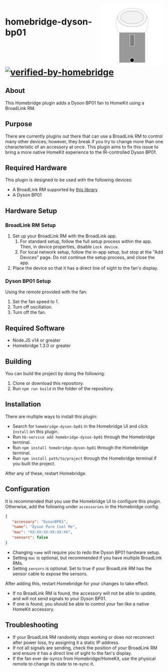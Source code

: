 <img src="img/Logo.svg" alt="Logo" title = "Logo" align="right" width="200" height="200" />

# homebridge-dyson-bp01 [![verified-by-homebridge](https://badgen.net/badge/homebridge/verified/purple)](https://github.com/homebridge/homebridge/wiki/Verified-Plugins)

## About
This Homebridge plugin adds a Dyson BP01 fan to HomeKit using a BroadLink RM.

## Purpose
There are currently plugins out there that can use a BroadLink RM to control many other devices; however, they break if you try to change more than one characteristic of an accessory at once. This plugin aims to fix this issue to bring a more native HomeKit experience to the IR-controlled Dyson BP01.

## Required Hardware
This plugin is designed to be used with the following devices:
- A BroadLink RM supported by [this library](https://github.com/kiwi-cam/broadlinkjs-rm)
- A Dyson BP01

## Hardware Setup
### BroadLink RM Setup
1. Set up your BroadLink RM with the BroadLink app.
   1. For standard setup, follow the full setup process within the app. Then, in device properties, disable `Lock device`.
   2. For local network setup, follow the in-app setup, but stop at the "Add Devices" page. Do not continue the setup process, and close the app.
2. Place the device so that it has a direct line of sight to the fan's display.

### Dyson BP01 Setup
Using the remote provided with the fan:
1. Set the fan speed to 1.
2. Turn off oscillation.
3. Turn off the fan.

## Required Software
- Node.JS v14 or greater
- Homebridge 1.3.0 or greater

## Building
You can build the project by doing the following:
1. Clone or download this repository.
2. Run `npm run build` in the folder of the repository.

## Installation
There are multiple ways to install this plugin:
- Search for `homebridge-dyson-bp01` in the Homebridge UI and click `Install` on this plugin.
- Run `hb-service add homebridge-dyson-bp01` through the Homebridge terminal.
- Run `npm install homebridge-dyson-bp01` through the Homebridge terminal.
- Run `npm install path/to/project` through the Homebridge terminal if you built the project.

After any of these, restart Homebridge.

## Configuration
It is recommended that you use the Homebridge UI to configure this plugin. Otherwise, add the following under `accessories` in the Homebridge config:
```json
{
   "accessory": "DysonBP01", 
   "name": "Dyson Pure Cool Me", 
   "mac": "XX:XX:XX:XX:XX:XX",
   "sensors": false
}
```
- Changing `name` will require you to redo the Dyson BP01 hardware setup.
- Setting `mac` is optional, but recommended if you have multiple BroadLink RMs.
- Setting `sensors` is optional. Set to true if your BroadLink RM has the sensor cable to expose the sensors.

After adding this, restart Homebridge for your changes to take effect.
- If no BroadLink RM is found, the accessory will not be able to update, and will not send signals to your Dyson BP01.
- If one is found, you should be able to control your fan like a native HomeKit accessory.

## Troubleshooting
- If your BroadLink RM randomly stops working or does not reconnect after power loss, try assigning it a static IP address.
- If not all signals are sending, check the position of your BroadLink RM and ensure it has a direct line of sight to the fan's display.
- If the fan ever de-syncs from Homebridge/HomeKit, use the physical remote to change its state to re-sync it.